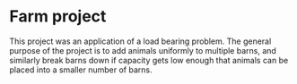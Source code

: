 # Farm project

This project was an application of a load bearing problem. The general purpose of the project is to add animals uniformly to multiple barns, and similarly break barns down if capacity gets low enough that animals can be placed into a smaller number of barns.
